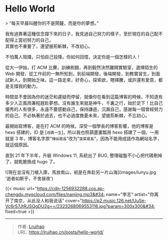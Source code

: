 # Hello World


&gt; “每天早晨叫醒你的不是鬧鐘，而是你的夢想。”

我有過靠著這種信念撐下來的日子，我見過自己努力的樣子，至於現在的自己配不配得上當初努力的自己，  
其實也不重要了，還望披荊斬棘，不改初心。

不怕萬人阻擋，只怕自己投降。你如何回憶，決定你是一個怎樣的人！

從大一伊始，打 ACM 比賽，訓練刷題，再到毅然決然離開實驗室，選擇陌生的 Web 開發，從工作前的一無所知到，到前端開發，後端開發，到教實習生，到面試新人，到開始乏味。這一路走來，好奇心，探索欲，瞎擇騰，或許還有愛意，都是支撐我的動力。

時間並不會因為你的迷茫和遲疑而停留，就像你在看到這篇博客的時候，不知道有多少人正風雨兼程趕赴夢想。沒有誰生來就是神牛，千裏之行，始於足下！比自己優秀的人有很多，永遠不要感動自己，保持謙遜，沉澱自己，感謝每一個曾經努力的自己。不必執著於過去，也不必過度擔憂未來，望披荊斬棘，不忘初心。

最開始寫博客，是在打 ACM 的時候，深受一個學長的博客影響，他的博客是 hexo 搭建的，ID 是 [`戎碼一生`]，所以我也照葫蘆畫瓢用 hexo 搭建了一個，一用就是 3 年，博客名字原“`博採眾長`”改为“`菠菜眾長`”，因為不能用成語作為網站名字，就這個原因。

直到 21 年下半年，升級 Windows 11, 系統出了 BUG, 整理磁盤不小心把代碼刪掉了，就乾脆換成 hugo 了。

![現在並沒有刀槍入庫，馬放南山，衹是在奔赴另一片山海](images/lunyu.jpg &#39;逝者如斯乎，不舍昼夜&#39;)

{{&lt; music url=&#34;https://cdn-1256932288.cos.ap-chengdu.myqcloud.com/files/nanjing.mp3&#34; name=&#34;李志&#34; artist=&#34;你离开了南京，从此没人和我说话&#34; cover=&#34;https://p2.music.126.net/UuSe-Vc6rS7JtRJSQgDU2g==/2323268069553116.jpg?param=300x300&#34; fixed=true &gt;}}


---

> 作者: [Lruihao](https://github.com/Lruihao)  
> URL: https://lruihao.cn/posts/hello-world/  

